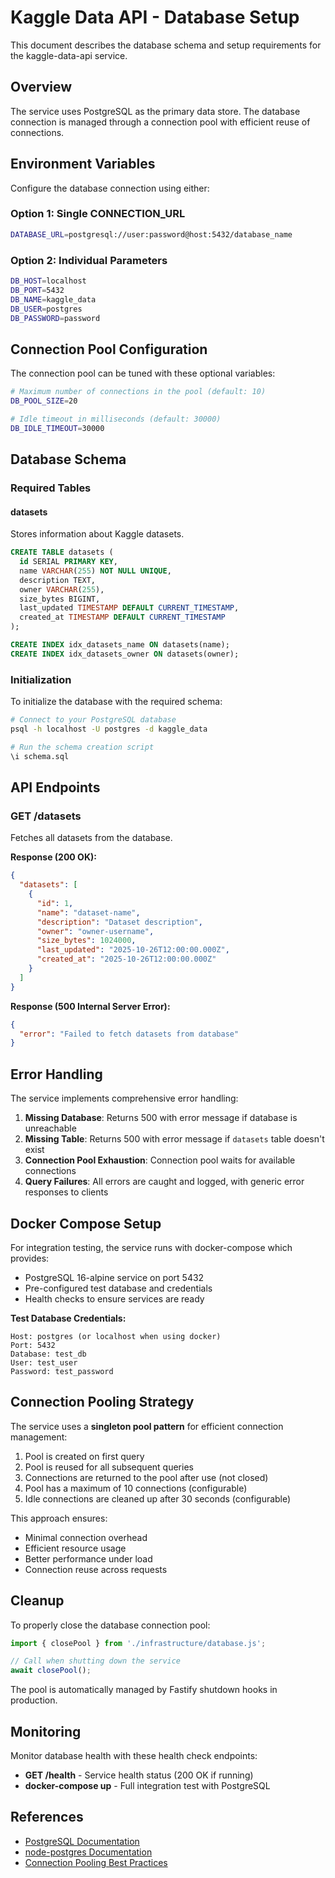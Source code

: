 # Kaggle Data API - Database Setup

This document describes the database schema and setup requirements for the kaggle-data-api service.

## Overview

The service uses PostgreSQL as the primary data store. The database connection is managed through a connection pool with efficient reuse of connections.

## Environment Variables

Configure the database connection using either:

### Option 1: Single CONNECTION_URL

```bash
DATABASE_URL=postgresql://user:password@host:5432/database_name
```

### Option 2: Individual Parameters

```bash
DB_HOST=localhost
DB_PORT=5432
DB_NAME=kaggle_data
DB_USER=postgres
DB_PASSWORD=password
```

## Connection Pool Configuration

The connection pool can be tuned with these optional variables:

```bash
# Maximum number of connections in the pool (default: 10)
DB_POOL_SIZE=20

# Idle timeout in milliseconds (default: 30000)
DB_IDLE_TIMEOUT=30000
```

## Database Schema

### Required Tables

#### datasets

Stores information about Kaggle datasets.

```sql
CREATE TABLE datasets (
  id SERIAL PRIMARY KEY,
  name VARCHAR(255) NOT NULL UNIQUE,
  description TEXT,
  owner VARCHAR(255),
  size_bytes BIGINT,
  last_updated TIMESTAMP DEFAULT CURRENT_TIMESTAMP,
  created_at TIMESTAMP DEFAULT CURRENT_TIMESTAMP
);

CREATE INDEX idx_datasets_name ON datasets(name);
CREATE INDEX idx_datasets_owner ON datasets(owner);
```

### Initialization

To initialize the database with the required schema:

```bash
# Connect to your PostgreSQL database
psql -h localhost -U postgres -d kaggle_data

# Run the schema creation script
\i schema.sql
```

## API Endpoints

### GET /datasets

Fetches all datasets from the database.

**Response (200 OK):**

```json
{
  "datasets": [
    {
      "id": 1,
      "name": "dataset-name",
      "description": "Dataset description",
      "owner": "owner-username",
      "size_bytes": 1024000,
      "last_updated": "2025-10-26T12:00:00.000Z",
      "created_at": "2025-10-26T12:00:00.000Z"
    }
  ]
}
```

**Response (500 Internal Server Error):**

```json
{
  "error": "Failed to fetch datasets from database"
}
```

## Error Handling

The service implements comprehensive error handling:

1. **Missing Database**: Returns 500 with error message if database is unreachable
2. **Missing Table**: Returns 500 with error message if `datasets` table doesn't exist
3. **Connection Pool Exhaustion**: Connection pool waits for available connections
4. **Query Failures**: All errors are caught and logged, with generic error responses to clients

## Docker Compose Setup

For integration testing, the service runs with docker-compose which provides:

- PostgreSQL 16-alpine service on port 5432
- Pre-configured test database and credentials
- Health checks to ensure services are ready

**Test Database Credentials:**

```
Host: postgres (or localhost when using docker)
Port: 5432
Database: test_db
User: test_user
Password: test_password
```

## Connection Pooling Strategy

The service uses a **singleton pool pattern** for efficient connection management:

1. Pool is created on first query
2. Pool is reused for all subsequent queries
3. Connections are returned to the pool after use (not closed)
4. Pool has a maximum of 10 connections (configurable)
5. Idle connections are cleaned up after 30 seconds (configurable)

This approach ensures:

- Minimal connection overhead
- Efficient resource usage
- Better performance under load
- Connection reuse across requests

## Cleanup

To properly close the database connection pool:

```typescript
import { closePool } from './infrastructure/database.js';

// Call when shutting down the service
await closePool();
```

The pool is automatically managed by Fastify shutdown hooks in production.

## Monitoring

Monitor database health with these health check endpoints:

- **GET /health** - Service health status (200 OK if running)
- **docker-compose up** - Full integration test with PostgreSQL

## References

- [PostgreSQL Documentation](https://www.postgresql.org/docs/)
- [node-postgres Documentation](https://node-postgres.com/)
- [Connection Pooling Best Practices](https://wiki.postgresql.org/wiki/Number_Of_Database_Connections)
